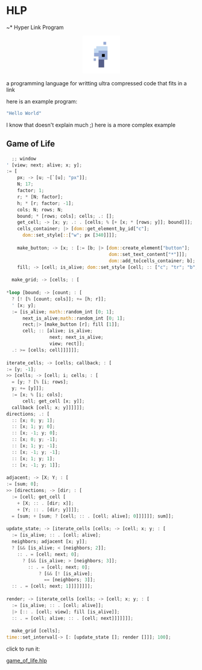 # HLP

~\* Hyper Link Program

<p align="center">
<img width="100" src="./editor/assets/images/icon-512.png"/>
</p>
a programming language for writting ultra compressed code that fits in a link

here is an example program:

```rs
"Hello World"
```

I know that doesn't explain much ;)
here is a more complex example

## Game of Life

```rs
  ;; window
' [view; next; alive; x; y];
:= [
    px; -> [u; ~[`[u]; "px"]];
    N; 17;
    factor; 1;
    r; * [N; factor];
    h; * [r; factor; -1];
    cols; N; rows; N;
    bound; * [rows; cols]; cells; .: [];
    get_cell; -> [x; y; .: . [cells; % [+ [x; * [rows; y]]; bound]]];
    cells_container; |> [dom::get_element_by_id["c"];
      dom::set_style[::["w"; px [340]]]];

    make_button; -> [x; : [:= [b; |> [dom::create_element["button"];
                                      dom::set_text_content["*"]]];
                                      dom::add_to[cells_container; b]; b]];
    fill; -> [cell; is_alive; dom::set_style [cell; :: ["c"; "tr"; "b"; "s1b"; "bg"; ? [is_alive; "#000"; "#fff"]]]];

  make_grid; -> [cells; : [

*loop [bound; -> [count; : [
  ? [! [% [count; cols]]; += [h; r]];
  ' [x; y];
  := [is_alive; math::random_int [0; 1];
      next_is_alive;math::random_int [0; 1];
      rect;|> [make_button [r]; fill [1]];
      cell; :: [alive; is_alive;
                next; next_is_alive;
                view; rect]];
  .: >= [cells; cell]]]]]];

iterate_cells; -> [cells; callback; : [
:= [y; -1];
>> [cells; -> [cell; i; cells; : [
  = [y; ? [% [i; rows];
  y; += [y]]];
  := [x; % [i; cols];
      cell; get_cell [x; y]];
  callback [cell; x; y]]]]]];
directions; .: [
  :: [x; 0; y; 1];
  :: [x; 1; y; 0];
  :: [x; -1; y; 0];
  :: [x; 0; y; -1];
  :: [x; 1; y; -1];
  :: [x; -1; y; -1];
  :: [x; 1; y; 1];
  :: [x; -1; y; 1]];

adjacent; -> [X; Y; : [
:= [sum; 0];
>> [directions; -> [dir; : [
  := [cell; get_cell [
    + [X; :: . [dir; x]];
    + [Y; :: . [dir; y]]]];
  = [sum; + [sum; ? [cell; :: . [cell; alive]; 0]]]]]]; sum]];

update_state; -> [iterate_cells [cells; -> [cell; x; y; : [
  := [is_alive; :: . [cell; alive];
  neighbors; adjacent [x; y]];
  ? [&& [is_alive; < [neighbors; 2]];
    :: . = [cell; next; 0];
      ? [&& [is_alive; > [neighbors; 3]];
        :: . = [cell; next; 0];
            ? [&& [! [is_alive];
              == [neighbors; 3]];
  :: . = [cell; next; 1]]]]]]]];

render; -> [iterate_cells [cells; -> [cell; x; y; : [
  := [is_alive; :: . [cell; alive]];
  |> [:: . [cell; view]; fill [is_alive]];
  :: . = [cell; alive; :: . [cell; next]]]]]]];

  make_grid [cells];
time::set_interval[-> [: [update_state []; render []]]; 100];
```

click to run it:

[game_of_life.hlp](https://at-290690.github.io/hlp?l=xY1hMDtiMDtjMDt4O3nFkcS3czA7xLh1O8WGxY51xZEicHgixZBOOzE3O2QwOzE7cjvFgk47ZDDFkWg7xYJyxBUtMcWRZTA7TjtmxAVnMDvFgmYwO2XEIzA7xLvFkWnEUng7eTvEqWgwO8WExYB4xiR5xZBnMCczO2owO8S9wqIiYyLFkcK8xLwidyI7czBbMzQwJzQ7a8Y%2BxYvEt2LEJ6giYnTEKKMiKiInMzvDmWowO2LFkWLFkGzEKnQwO3UwO8K8dDA7xLwiYyI7InRyIjsiYiI7InMxxAZiZyI7xYd1MDsiIzAwMCI7IiNmZmYiJzQ7bcQ%2F5AChi8SZZ8QMdsQMxYfFiMWEduUA0ZDErmg7csWQxY3nASzEarAwOzHFkXfJCnjkAM1rMFtyxZFsMFsxxZDlAIpj5QCXYjA7dzA7YTA7eMRNo2gwO3QwJzY7bsd6ecV9t3nlAVPEueQBP%2BQA0Gk75QCWxYx5O8WHxYRpO2YwxZF5O8SueSczO8S3eDvEFOQBcMQsMFvkAJyQeTBbdOUB0yc2O2%2FkAYfEvHg7MDt55ACixAsxO3k7MMYLLcsMxCLFfccjyAzFJMwZzBgxxZBw5ACrWDtZ5QDAejDFT7nEeLhB5gDU5gCbxYBYO8SoQTA7eMWQxYBZxgx5JzQ7xYx6MDvFgMQFh%2BQBMKh05AKTxZHkAR56MMWQccRLbjBb6AET5AJOxFd1yyxCMDtw5wD%2BxYfEtXUwO8WKQjA7MsWQxJ905QF8MMWRyBqJQjA7M9EaxYh15AC6sc4dMSc4O3L%2FAIFj5AHRvcULYTDlAfp1xBLEQmPHI2IwJzc7bcRDxZHCqsS4xYtxMFvFkXIwWyczOzEwMMWR)
